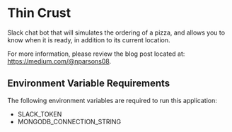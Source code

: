 # Thin Crust
Slack chat bot that will simulates the ordering of a pizza, and allows you to know when it is ready, in addition to its current location.

For more information, please review the blog post located at: https://medium.com/@nparsons08.

## Environment Variable Requirements

The following environment variables are required to run this application:

* SLACK_TOKEN
* MONGODB_CONNECTION_STRING
